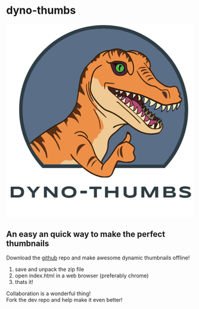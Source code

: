 # dyno-thumbs
![logo](assets/img/raptor-logo-text.png)  
## An easy an quick way to make the perfect thumbnails  
Download the [github] repo and make awesome dynamic thumbnails offline!
1. save and unpack the zip file
2. open index.html in a web browser (preferably chrome)
3. thats it!

Collaboration is a wonderful thing!  
Fork the dev repo and help make it even better!

[github]: https://github.com/aguilaw/dyno-thumbs/
